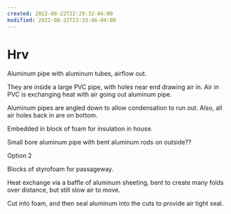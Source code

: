 ```yaml
---
created: 2022-08-22T22:29:32-04:00
modified: 2022-08-22T23:33:46-04:00
---
```


# Hrv

Aluminum pipe with aluminum tubes, airflow out.

They are inside a large PVC pipe, with holes near end drawing air in. Air in PVC is exchanging heat with air going out aluminum pipe.

Aluminum pipes are angled down to allow condensation to run out. Also, all air holes back in are on bottom.

Embedded in block of foam for insulation in house.

Small bore aluminum pipe with bent aluminum rods on outside??


Option 2

Blocks of styrofoam for passageway.

Heat exchange via a baffle of aluminum sheeting, bent to create many folds over distance, but still slow air to move.

Cut into foam, and then seal aluminum into the cuts to provide air tight seal.
